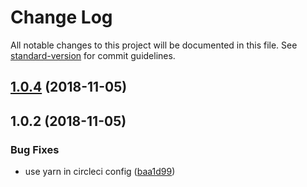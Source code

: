 # Change Log

All notable changes to this project will be documented in this file. See [standard-version](https://github.com/conventional-changelog/standard-version) for commit guidelines.

<a name="1.0.4"></a>
## [1.0.4](https://github.com/beeman/ts-repofs/compare/v1.0.2...v1.0.4) (2018-11-05)



<a name="1.0.2"></a>
## 1.0.2 (2018-11-05)


### Bug Fixes

* use yarn in circleci config ([baa1d99](https://github.com/beeman/ts-repofs/commit/baa1d99))
